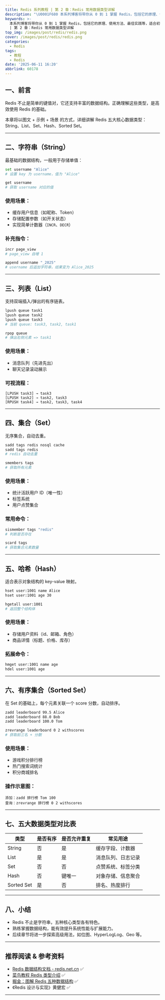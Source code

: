 ```yaml
---
title: Redis 系列教程 | 第 2 章：Redis 常用数据类型详解
description: "\U0001F680 本系列博客将带你从 0 到 1 掌握 Redis，包括它的原理、使用方法、最佳实践等，适合初学者和想要深入理解 Redis 的开发者。"
keywords: >-
  本系列博客将带你从 0 到 1 掌握 Redis，包括它的原理、使用方法、最佳实践等，适合初学者和想要深入理解 Redis 的开发者。Redis 系列教程
  | 第 2 章：Redis 常用数据类型详解
top_img: /images/post/redis/redis.png
cover: /images/post/redis/redis.png
categories:
  - Redis
tags:
  - 教程
  - Redis
date: '2025-06-11 16:20'
abbrlink: 60178
---
```


## 一、前言

Redis 不止是简单的键值对，它还支持丰富的数据结构。正确理解这些类型，是高效使用 Redis 的基础。

本章将以图文 + 示例 + 场景 的方式，详细讲解 Redis 五大核心数据类型：String、List、Set、Hash、Sorted Set。

---

## 二、字符串（String）

最基础的数据结构，一般用于存储单值：

```bash
set username "Alice"
# 设置 key 为 username，值为 "Alice"

get username
# 获取 username 对应的值
```

### 使用场景：

* 缓存用户信息（如昵称、Token）
* 存储配置参数（如开关状态）
* 实现简单计数器（`INCR`、`DECR`）

### 补充指令：

```bash
incr page_view
# page_view 自增 1

append username "_2025"
# username 后追加字符串，结果变为 Alice_2025
```

---

## 三、列表（List）

支持双端插入/弹出的有序链表。

```bash
lpush queue task1
lpush queue task2
lpush queue task3
# 当前 queue: task3, task2, task1

rpop queue
# 弹出右侧元素 => task1
```

### 使用场景：

* 消息队列（先进先出）
* 聊天记录滚动展示

### 可视流程：

```
[LPUSH task3] → task3
[LPUSH task2] → task2, task3
[RPUSH task4] → task2, task3, task4
```

---

## 四、集合（Set）

无序集合，自动去重。

```bash
sadd tags redis nosql cache
sadd tags redis
# redis 自动去重

smembers tags
# 获取所有元素
```

### 使用场景：

* 统计活跃用户 ID（唯一性）
* 标签系统
* 用户点赞集合

### 常用命令：

```bash
sismember tags "redis"
# 判断是否存在

scard tags
# 获取集合元素数量
```

---

## 五、哈希（Hash）

适合表示对象结构的 key-value 映射。

```bash
hset user:1001 name Alice
hset user:1001 age 30

hgetall user:1001
# 返回整个结构体
```

### 使用场景：

* 存储用户资料（id、邮箱、角色）
* 商品详情（标题、价格、库存）

### 拓展命令：

```bash
hmget user:1001 name age
hdel user:1001 age
```

---

## 六、有序集合（Sorted Set）

在 Set 的基础上，每个元素关联一个 score 分数，自动排序。

```bash
zadd leaderboard 99.5 Alice
zadd leaderboard 88.0 Bob
zadd leaderboard 100.0 Tom

zrevrange leaderboard 0 2 withscores
# 获取前三名 + 分数
```

### 使用场景：

* 游戏积分排行榜
* 热门搜索词统计
* 积分商城排名

### 操作示意图：

```
添加：zadd 排行榜 Tom 100
查询：zrevrange 排行榜 0 2 withscores
```

---

## 七、五大数据类型对比表

| 类型       | 是否有序 | 是否允许重复 | 常见用途           |
| ---------- | -------- | ------------ | ------------------ |
| String     | 否       | 是           | 缓存字段、计数器   |
| List       | 是       | 是           | 消息队列、日志记录 |
| Set        | 否       | 否           | 点赞系统、标签分类 |
| Hash       | 否       | 键唯一       | 对象存储、信息聚合 |
| Sorted Set | 是       | 否           | 排名、热度排行     |

---

## 八、小结

* Redis 不止是字符串，五种核心类型各有特色。
* 熟练掌握数据结构，能有效提升系统性能与扩展能力。
* 后续章节将进一步探索高级用法，如位图、HyperLogLog、Geo 等。

---

## 推荐阅读 & 参考资料

* [Redis 数据结构文档 - redis.net.cn](https://www.redis.net.cn/order/structure.html) ✅
* [菜鸟教程 Redis 类型介绍](https://www.runoob.com/redis/redis-datatypes.html) ✅
* [掘金：图解 Redis 五种数据结构](https://juejin.cn/post/6844904094281238542) ✅
* 《Redis 设计与实现》黄健宏 ✅

---